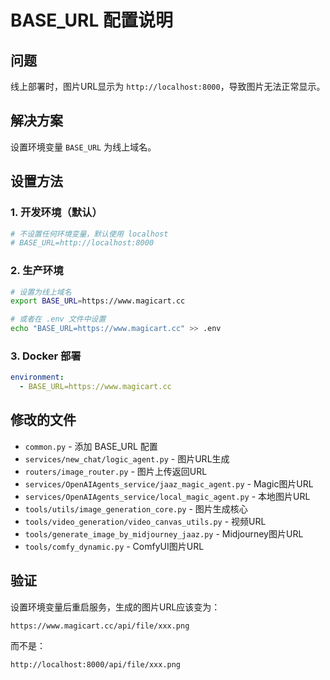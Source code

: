# BASE_URL 配置说明

## 问题
线上部署时，图片URL显示为 `http://localhost:8000`，导致图片无法正常显示。

## 解决方案
设置环境变量 `BASE_URL` 为线上域名。

## 设置方法

### 1. 开发环境（默认）
```bash
# 不设置任何环境变量，默认使用 localhost
# BASE_URL=http://localhost:8000
```

### 2. 生产环境
```bash
# 设置为线上域名
export BASE_URL=https://www.magicart.cc

# 或者在 .env 文件中设置
echo "BASE_URL=https://www.magicart.cc" >> .env
```

### 3. Docker 部署
```yaml
environment:
  - BASE_URL=https://www.magicart.cc
```

## 修改的文件
- `common.py` - 添加 BASE_URL 配置
- `services/new_chat/logic_agent.py` - 图片URL生成
- `routers/image_router.py` - 图片上传返回URL
- `services/OpenAIAgents_service/jaaz_magic_agent.py` - Magic图片URL
- `services/OpenAIAgents_service/local_magic_agent.py` - 本地图片URL
- `tools/utils/image_generation_core.py` - 图片生成核心
- `tools/video_generation/video_canvas_utils.py` - 视频URL
- `tools/generate_image_by_midjourney_jaaz.py` - Midjourney图片URL
- `tools/comfy_dynamic.py` - ComfyUI图片URL

## 验证
设置环境变量后重启服务，生成的图片URL应该变为：
```
https://www.magicart.cc/api/file/xxx.png
```
而不是：
```
http://localhost:8000/api/file/xxx.png
```